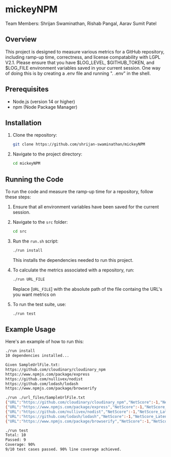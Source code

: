 # mickeyNPM

Team Members: Shrijan Swaminathan, Rishab Pangal, Aarav Sumit Patel

## Overview

This project is designed to measure various metrics for a GitHub repository, including ramp-up time, correctness, and license compatability with
LGPL V2.1. Please ensure that you have $LOG_LEVEL, $GITHUB_TOKEN, and $LOG_FILE environment variables saved in your current session. One way of doing this is by creating a .env file and running ". .env" in the shell.

## Prerequisites

- Node.js (version 14 or higher)
- npm (Node Package Manager)

## Installation

1. Clone the repository:

   ```sh
   git clone https://github.com/shrijan-swaminathan/mickeyNPM
   ```

2. Navigate to the project directory:

   ```sh
   cd mickeyNPM
   ```

## Running the Code

To run the code and measure the ramp-up time for a repository, follow these steps:

1. Ensure that all environment variables have been saved for the current session.

2. Navigate to the `src` folder:

   ```sh
   cd src
   ```

3. Run the `run.sh` script:

   ```sh
   ./run install
   ```

   This installs the dependencies needed to run this project.

4. To calculate the metrics associated with a repository, run:

   ```sh
   ./run URL_FILE
   ```

   Replace [`URL_FILE`] with the absolute path of the file containg the URL's you
   want metrics on

5. To run the test suite, use:

   ```sh
   ./run test
   ```

## Example Usage

Here's an example of how to run this:

```sh
./run install
10 dependencies installed...

Given SampleUrlFile.txt:
https://github.com/cloudinary/cloudinary_npm
https://www.npmjs.com/package/express
https://github.com/nullivex/nodist
https://github.com/lodash/lodash
https://www.npmjs.com/package/browserify

./run ./url_files/SampleUrlFile.txt
{"URL":"https://github.com/cloudinary/cloudinary_npm","NetScore":-1,"NetScore_Latency":-1,"RampUp":-1,"RampUp_Latency":-1,"Correctness":0.675,"Correctness_Latency":0.633,"BusFactor":-1,"BusFactor_Latency":-1,"ResponsiveMaintainer":0.3,"ResponsiveMaintainer_Latency":0.412,"License":1,"License_Latency":0.414}
{"URL":"https://www.npmjs.com/package/express","NetScore":-1,"NetScore_Latency":-1,"RampUp":-1,"RampUp_Latency":-1,"Correctness":0.894,"Correctness_Latency":0.372,"BusFactor":-1,"BusFactor_Latency":-1,"ResponsiveMaintainer":0.3,"ResponsiveMaintainer_Latency":0.473,"License":1,"License_Latency":0.199}
{"URL":"https://github.com/nullivex/nodist","NetScore":-1,"NetScore_Latency":-1,"RampUp":-1,"RampUp_Latency":-1,"Correctness":0.569,"Correctness_Latency":0.458,"BusFactor":-1,"BusFactor_Latency":-1,"ResponsiveMaintainer":0.3,"ResponsiveMaintainer_Latency":0.509,"License":1,"License_Latency":0.176}
{"URL":"https://github.com/lodash/lodash","NetScore":-1,"NetScore_Latency":-1,"RampUp":-1,"RampUp_Latency":-1,"Correctness":0.345,"Correctness_Latency":0.246,"BusFactor":-1,"BusFactor_Latency":-1,"ResponsiveMaintainer":0.7,"ResponsiveMaintainer_Latency":0.51,"License":1,"License_Latency":0.244}
{"URL":"https://www.npmjs.com/package/browserify","NetScore":-1,"NetScore_Latency":-1,"RampUp":-1,"RampUp_Latency":-1,"Correctness":0.349,"Correctness_Latency":0.473,"BusFactor":-1,"BusFactor_Latency":-1,"ResponsiveMaintainer":0.3,"ResponsiveMaintainer_Latency":0.578,"License":1,"License_Latency":0.165}

./run test
Total: 10
Passed: 9
Coverage: 90%
9/10 test cases passed. 90% line coverage achieved.
```